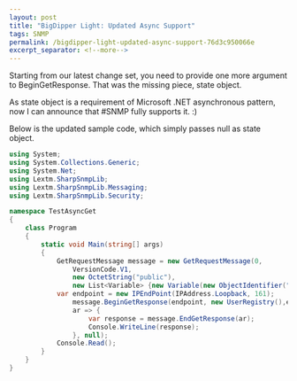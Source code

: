 ```yaml
---
layout: post
title: "BigDipper Light: Updated Async Support"
tags: SNMP
permalink: /bigdipper-light-updated-async-support-76d3c950066e
excerpt_separator: <!--more-->
---
```

Starting from our latest change set, you need to provide one more argument to BeginGetResponse. That was the missing piece, state object.

As state object is a requirement of Microsoft .NET asynchronous pattern, now I can announce that #SNMP fully supports it. :)
<!--more-->

Below is the updated sample code, which simply passes null as state object.

``` csharp
using System;
using System.Collections.Generic;
using System.Net;
using Lextm.SharpSnmpLib;
using Lextm.SharpSnmpLib.Messaging;
using Lextm.SharpSnmpLib.Security;

namespace TestAsyncGet
{
    class Program
    {
        static void Main(string[] args)
        {
            GetRequestMessage message = new GetRequestMessage(0,
                VersionCode.V1,
                new OctetString("public"),
                new List<Variable> {new Variable(new ObjectIdentifier("1.3.6.1.1.1.0"))});
            var endpoint = new IPEndPoint(IPAddress.Loopback, 161);
                message.BeginGetResponse(endpoint, new UserRegistry(),endpoint.GetSocket(),
                ar => {
                    var response = message.EndGetResponse(ar);
                    Console.WriteLine(response);
                }, null);
            Console.Read();
        }
    }
}
```